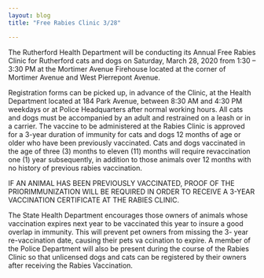 ```yaml
---
layout: blog
title: "Free Rabies Clinic 3/28"

---
```

The Rutherford Health Department will be conducting its Annual Free Rabies Clinic for Rutherford cats and
dogs on Saturday, March 28, 2020 from 1:30 – 3:30 PM at the Mortimer Avenue Firehouse located at the corner
of Mortimer Avenue and West Pierrepont Avenue.

Registration forms can be picked up, in advance of the
Clinic, at the Health Department located at 184 Park Avenue, between 8:30 AM and 4:30 PM weekdays or at
Police Headquarters after normal working hours. All cats and dogs must be accompanied by an adult and
restrained on a leash or in a carrier. The vaccine to be administered at the Rabies Clinic is approved for a 3-year
duration of immunity for cats and dogs 12 months of age or older who have been previously vaccinated. Cats
and dogs vaccinated in the age of three (3) months to eleven (11) months will require revaccination one (1) year
subsequently, in addition to those animals over 12 months with no history of previous rabies vaccination.

IF AN ANIMAL HAS BEEN PREVIOUSLY VACCINATED, PROOF OF THE PRIORIMMUNIZATION WILL BE REQUIRED IN ORDER TO RECEIVE A 3-YEAR VACCINATION
CERTIFICATE AT THE RABIES CLINIC.

The State Health Department encourages those owners of animals whose vaccination expires next year to be
vaccinated this year to insure a good overlap in immunity. This will prevent pet owners from missing the 3-
year re-vaccination date, causing their pets va ccination to expire. A member of the Police Department will also
be present during the course of the Rabies Clinic so that unlicensed dogs and cats can be registered by their
owners after receiving the Rabies Vaccination.
